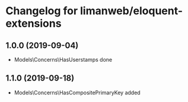 # Changelog for limanweb/eloquent-extensions

## 1.0.0 (2019-09-04)

- Models\Concerns\HasUserstamps done

## 1.1.0 (2019-09-18)

- Models\Concerns\HasCompositePrimaryKey added

